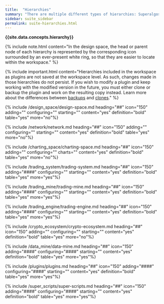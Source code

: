 ```yaml
---
title:  "Hierarchies"
summary: "There are multiple different types of hierarchies: Superalgos Project, Crypto Ecosystem, Network, Charting Space, Trading System, Trading Engine, Trading Mine, Data Mines, and Super Scripts."
sidebar: suite_sidebar
permalink: suite-hierarchies.html
---
```


**{{site.data.concepts.hierarchy}}**

{% include note.html content="In the design space, the head or parent node of each hierarchy is represented by the corresponding icon surrounded by an ever-present white ring, so that they are easier to locate within the workspace." %}

{% include important.html content="Hierarchies included in the workspace as plugins are not saved at the workspace level. As such, changes made in those hierarchies do not persist. If you wish to modify a plugin and keep working with the modified version in the future, you must either clone or backup the plugin and work on the resulting copy instead. Learn more about the differences between [backups](suite-backups.html) and [clones](suite-clones.html)." %}

{% include /design_space/design-space.md heading="##" icon="150" adding="" configuring="" starting="" content="yes" definition="bold" table="yes" more="no"%}

{% include /network/network.md heading="##" icon="150" adding="" configuring="" starting="" content="yes" definition="bold" table="yes" more="no"%}

{% include /charting_space/charting-space.md heading="##" icon="150" adding="" configuring="" charts="" content="yes" definition="bold" table="yes" more="no"%}

{% include /trading_system/trading-system.md heading="##" icon="150" adding="####" configuring="" starting="" content="yes" definition="bold" table="yes" more="yes"%}

{% include /trading_mine/trading-mine.md heading="##" icon="150" adding="####" configuring="" starting="" content="yes" definition="bold" table="yes" more="yes"%}

{% include /trading_engine/trading-engine.md heading="##" icon="150" adding="####" configuring="" starting="" content="yes" definition="bold" table="yes" more="yes"%}

{% include /crypto_ecosystem/crypto-ecosystem.md heading="##" icon="150" adding="" configuring="" starting="" content="yes" definition="bold" table="yes" more="no"%}

{% include /data_mine/data-mine.md heading="##" icon="150" adding="####" configuring="####" starting="" content="yes" definition="bold" table="yes" more="yes"%}

{% include /plugins/plugins.md heading="##" icon="150" adding="####" configuring="####" starting="" content="yes" definition="bold" table="yes" more="yes"%}

{% include /super_scripts/super-scripts.md heading="##" icon="150" adding="####" configuring="####" starting="" content="yes" definition="bold" table="yes" more="yes"%}